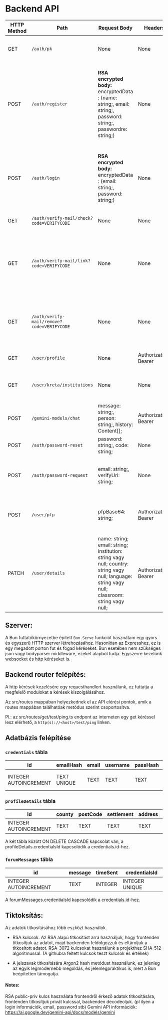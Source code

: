 # Backend API 

| **HTTP Method**|**Path**| **Request Body**| **Headers**| **Comments**|
|----------------|--------|-----------------|------------|-------------|
| GET            | `/auth/pk` | None | None | Publikus kulcs lekérése az RSA titkosításhoz.
| POST           | `/auth/register`| **RSA encrypted body:** encryptedData : (name: string;, email: string;, password: string;, passwordre: string;) | None | Regisztráció RSA-OAEP-el és a public key-el titkosítva, base64 kódolású szöveget vár, benne a fent említett mezőkkel, json formátumban.
| POST | `/auth/login` | **RSA encrypted body:** encryptedData : (email: string;, password: string;) | None | Lekérhetjük az access tokent, amivel hitelesíthetjük a felhasználót. A kérés felépítése RSA titkosított, a /register-hez hasonlóan.
| GET | `/auth/verify-mail/check?code=VERIFYCODE` | None | None | Ellenőrizzük hogy az adott kód él-e még.
| GET | `/auth/verify-mail/link?code=VERIFYCODE` | None | None | Ezt a végpointot meghívva vissza igazolhatjuk az adott kódhoz tartozó account regisztrációját.
| GET | `/auth/verify-mail/remove?code=VERIFYCODE` | None | None | Ezt a végpointot meghívva törölhetjük az adott kódhoz tartozó regisztráció adatait.
| GET | `/user/profile` | None | Authorization: Bearer <token> | Lekérhetjük a felhasználó profil adatait.
| GET | `/user/kreta/institutions` | None | None | Kréta intzmények lekérése a hivatalos kréta APIról.
| POST | `/gemini-models/chat` | message: string;, person: string;, history: Content[]; | Authorization: Bearer <token> | Kérdezhetünk az AI profiloktól.
| POST | `/auth/password-reset` | password: string;, code: string; | None | Felhasználó jelszó visszaállítása.
| POST | `/auth/password-request` | email: string;, verifyUrl: string; | None | Felhasználó jelszó visszaállítási email kérése az adott címre. 
| POST | `/user/pfp` | pfpBase64: string; | Authorization: Bearer <token> | Felhasználó profilképének base64 kódolású blob-ja, vagy null.
| PATCH | `/user/details` | name: string; email: string; institution: string vagy null; country: string vagy null; language: string vagy null; classroom: string vagy null; | Authorization: Bearer <token> | Profil adatok frissítése.

## Szerver:

A Bun futtatókörnyezetbe épített `Bun.Serve` funkciót hasznátam egy gyors és egyszerű HTTP szerver létrehozásához.
Hasonlóan az Expresshez, ez is egy megadott porton fut és fogad kéréseket.
Bun esetében nem szükséges json vagy bodyparser middleware, ezeket alapból tudja.
Egyszerre kezelünk websocket és http kéréseket is.

## Backend router felépítés:

A http kérések kezelésére egy requesthandlert használunk, ez futtatja a megfelelő modulokat a kérések kiszolgálásához.

Az src/routes mappában helyezkednek el az API elérési pontok, amik a routes mappában találhatóak metódus szerint csoportosítva.

Pl.: az src/routes/get/test/ping.ts endpont az interneten egy get kéréssel lesz elérhető, a `http(s)://<host>/test/ping` linken.

## Adatbázis felépítése

### `credentials` tábla

| **id** | **emailHash** | **email** | **username** | **passHash** | **timeCreated** | **isActive** | **failedAttempts** | **lastLogin** | **role** | **mgmtToken** | **twofaSecret** |
|--------|--------------|-----------|--------------|--------------|----------------|-------------|------------------|------------|------|------------|-------------|
| INTEGER AUTOINCREMENT | TEXT UNIQUE | TEXT | TEXT | TEXT | INTEGER (strftime('%s', 'now')) | NUMERIC DEFAULT FALSE | INTEGER DEFAULT 0 | INTEGER | TEXT DEFAULT 'user' | TEXT | TEXT |

### `profileDetails` tábla

| **id** | **county** | **postCode** | **settlement** | **address** | **pictureUrl** | **lang** | **institute** | **class** | **credentialsId** |
|--------|----------|------------|-------------|---------|------------|---------------| --- | --- | -- |
| INTEGER AUTOINCREMENT | TEXT | TEXT | TEXT | TEXT | TEXT | TEXT | TEXT | TEXT | INTEGER UNIQUE |

A két tábla között ON DELETE CASCADE kapcsolat van, a profileDetails.credentialsId kapcsolódik a credentials.id-hez.

### `forumMessages` tábla
| **id** | **message** | **timeSent** | **credentialsId** |
|--------|----------|------------|-------------|
| INTEGER AUTOINCREMENT | TEXT | INTEGER | INTEGER UNIQUE |

A forumMessages.credentialsId kapcsolódik a credentials.id-hez.

## Tiktoksítás:

Az adatok titkosításához több eszközt használok. 
- RSA kulcsok. Az RSA alapú titkosítást arra használjuk, hogy frontenden titkosítjuk az adatot, majd backenden feldolgozzuk és eltároljuk a titkosított adatot. RSA-3072 kulcsokat használunk a projekthez SHA-512 algoritmussal.
(A githubra feltett kulcsok teszt kulcsok és értékek)

- A jelszavak titkosítására Argon2 hash metódust használunk, ez jelenleg az egyik legmodernebb megoldás, és jelenlegpraktikus is, mert a Bun beépítetten támogatja.

#### Notes:

RSA public-priv kulcs használata frontendről érkező adatok titkosítására, frontenden titkosítjuk privát kulcssal, backenden decodeoljuk. (pl ilyen a login információk, email, password stb)
Gemini API információk: https://ai.google.dev/gemini-api/docs/models/gemini
